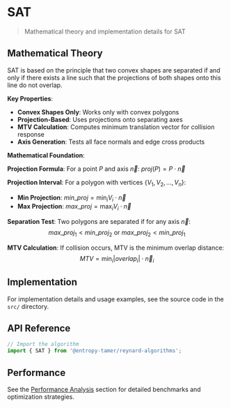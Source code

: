 # SAT

> Mathematical theory and implementation details for SAT

## Mathematical Theory

SAT is based on the principle that two convex shapes are separated if and only if there exists a line such that the projections of both shapes onto this line do not overlap.

**Key Properties**:

- **Convex Shapes Only**: Works only with convex polygons
- **Projection-Based**: Uses projections onto separating axes
- **MTV Calculation**: Computes minimum translation vector for collision response
- **Axis Generation**: Tests all face normals and edge cross products

**Mathematical Foundation**:

**Projection Formula**:
For a point $P$ and axis $\vec{n}$: $proj(P) = P \cdot \vec{n}$

**Projection Interval**:
For a polygon with vertices $\{V_1, V_2, ..., V_n\}$:

- **Min Projection**: $min\_proj = \min_{i} V_i \cdot \vec{n}$
- **Max Projection**: $max\_proj = \max_{i} V_i \cdot \vec{n}$

**Separation Test**:
Two polygons are separated if for any axis $\vec{n}$:
$$max\_proj_1 < min\_proj_2 \text{ or } max\_proj_2 < min\_proj_1$$

**MTV Calculation**:
If collision occurs, MTV is the minimum overlap distance:
$$MTV = \min_{i} |overlap_i| \cdot \vec{n}_i$$

## Implementation

For implementation details and usage examples, see the source code in the `src/` directory.

## API Reference

```typescript
// Import the algorithm
import { SAT } from '@entropy-tamer/reynard-algorithms';
```

## Performance

See the [Performance Analysis](../performance/) section for detailed benchmarks and optimization strategies.
